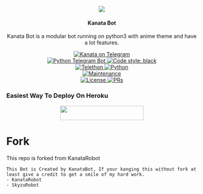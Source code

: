 <p align="center">
  <img src="https://telegra.ph/file/c7789a7453dd60da077a0.jpg">
</p>

<h4><p align="center"> Kanata Bot </p></h4>

<p align="center">Kanata Bot is a modular bot running on python3 with anime theme and have a lot features.</p>

<p align="center">
<a href="https://t.me/Kanatapro_bot"> <img src="https://img.shields.io/badge/Kanata-Probot-blue?&logo=telegram" alt="Kanata on Telegram" /> </a><br>
<a href="https://python-telegram-bot.org"> <img src="https://img.shields.io/badge/PTB-13.8.1-white?&style=flat-round&logo=github" alt="Python Telegram Bot" /> </a>
<a href="https://github.com/psf/black"><img alt="Code style: black" src="https://img.shields.io/badge/code%20style-black-000000.svg"></a><br>
<a href="https://docs.telethon.dev"> <img src="https://img.shields.io/badge/Telethon-1.23.0-red?&style=flat-round&logo=github" alt="Telethon" /> </a>
<a href="https://docs.python.org"> <img src="https://img.shields.io/badge/Python-3.9.7-purple?&style=flat-round&logo=python" alt="Python" /> </a><br>
<a href="https://GitHub.com/Skyzu/SkyzuRobot"> <img src="https://img.shields.io/badge/Maintained-Yes-yellow.svg" alt="Maintenance" /> </a><br>
<a href="https://github.com/Skyzu/SkyzuRobot/blob/main/LICENSE"> <img src="https://img.shields.io/badge/License-GPLv3-blue.svg" alt="License" /> </a>
<a href="https://makeapullrequest.com"> <img src="https://img.shields.io/badge/PRs-Welcome-blue.svg?style=flat-round" alt="PRs" /> </a>
</p>

### Easiest Way To Deploy On Heroku 

<p align="center"><a href="https://heroku.com/deploy?template=https://github.com/sophiashirashaki/SkyzuRobot"> <img src="https://img.shields.io/badge/Deploy%20To%20Heroku-blue?style=for-the-badge&logo=heroku" width="220" height="38.45"/></a></p>

# Fork
This repo is forked from KanataRobot

```
This Bot is Created by KanataBot, If your kanging this without fork at least give a credit to get a smile of my hard work. 
- KanataRobot 
- SkyzuRobot
```
